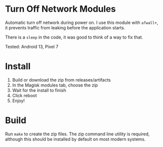# Turn Off Network Modules

Automatic turn off network during power on. I use this module with `afwall+`, it prevents traffic from leaking before the application starts.

There is a `sleep` in the code, it was good to think of a way to fix that.

Tested: Android 13, Pixel 7

# Install

1. Build or download the zip from releases/artifacts
2. In the Magisk modules tab, choose the zip
3. Wait for the install to finish
4. Click reboot
5. Enjoy!

# Build

Run `make` to create the zip files. The zip command line utility is required, although this should be installed by default on most modern systems.

